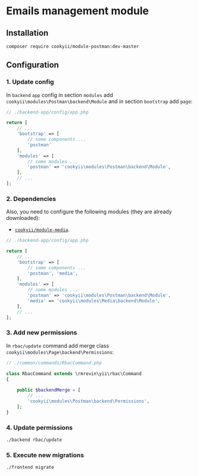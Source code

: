 Emails management module
========================

Installation
------------

```bash
composer require cookyii/module-postman:dev-master
```

Configuration
-------------

### 1. Update config
In `backend` `app` config
in section `modules` add `cookyii\modules\Postman\backend\Module`
and in section `bootstrap` add `page`:
```php
// ./backend-app/config/app.php

return [
    // ...
    'bootstrap' => [
        // some components ...
        'postman'
    ],
    'modules' => [
        // some modules ...
        'postman' => 'cookyii\modules\Postman\backend\Module',
    ],
    // ...
];
```

### 2. Dependencies
Also, you need to configure the following modules (they are already downloaded):

* [`cookyii/module-media`](https://github.com/cookyii/module-media).

```php
// ./backend-app/config/app.php

return [
    // ...
    'bootstrap' => [
        // some components ...
        'postman', 'media',
    ],
    'modules' => [
        // some modules ...
        'postman' => 'cookyii\modules\Postman\backend\Module',
        'media' => 'cookyii\modules\Media\backend\Module',
    ],
    // ...
];
```

### 3. Add new permissions
In `rbac/update` command add merge class `cookyii\modules\Page\backend\Permissions`:
```php
// ./common/commands/RbacCommand.php

class RbacCommand extends \rmrevin\yii\rbac\Command
{
    
    public $backendMerge = [
        // ...
        'cookyii\modules\Postman\backend\Permissions',
    ];
}

```

### 4. Update permissions
```bash
./backend rbac/update
```

### 5. Execute new migrations
```bash
./frontend migrate
```
